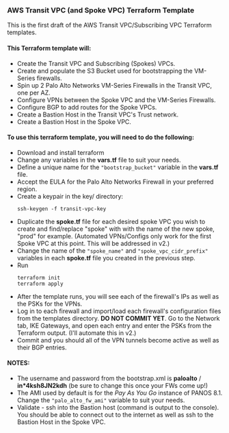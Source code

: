 ### AWS Transit VPC (and Spoke VPC) Terraform Template
This is the first draft of the AWS Transit VPC/Subscribing VPC Terraform templates.

#### This Terraform template will:
- Create the Transit VPC and Subscribing (Spokes) VPCs.
- Create and populate the S3 Bucket used for bootstrapping the VM-Series firewalls.
- Spin up 2 Palo Alto Networks VM-Series Firewalls in the Transit VPC, one per AZ.
- Configure VPNs between the Spoke VPC and the VM-Series Firewalls.
- Configure BGP to add routes for the Spoke VPCs.
- Create a Bastion Host in the Transit VPC's Trust network.
- Create a Bastion Host in the Spoke VPC.

#### To use this terraform template, you will need to do the following:
- Download and install terraform
- Change any variables in the __vars.tf__ file to suit your needs.
- Define a unique name for the `"bootstrap_bucket"` variable in the __vars.tf__ file.
- Accept the EULA for the Palo Alto Networks Firewall in your preferred region.
- Create a keypair in the key/ directory:
  ```
  ssh-keygen -f transit-vpc-key
  ```
- Duplicate the __spoke.tf__ file for each desired spoke VPC you wish to create and find/replace
  "spoke" with with the name of the new spoke, "prod" for example. (Automated VPNs/Configs only
  work for the first Spoke VPC at this point. This will be addressed in v2.)
- Change the name of the `"spoke_name"` and `"spoke_vpc_cidr_prefix"` variables in each __spoke.tf__ file
  you created in the previous step.
- Run
  ```
  terraform init
  terraform apply
  ```
- After the template runs, you will see each of the firewall's IPs as well as the PSKs for the VPNs.
- Log in to each firewall and import/load each firewall's configuration files from the templates
  directory. __DO NOT COMMIT YET__. Go to the Network tab, IKE Gateways, and open each entry and enter
  the PSKs from the Terraform output. (I'll automate this in v2.)
- Commit and you should all of the VPN tunnels become active as well as their BGP entries.

#### NOTES:
- The username and password from the bootstrap.xml is __paloalto__ / __in*4ksh8JN2kdh__ (be sure to change this once your FWs come up!)
- The AMI used by default is for the _Pay As You Go_ instance of PANOS 8.1. Change the `"palo_alto_fw_ami"` variable to suit your needs.
- Validate - ssh into the Bastion host (command is output to the console). You should be able to connect out to the internet as well as ssh to the Bastion Host in the Spoke VPC.

